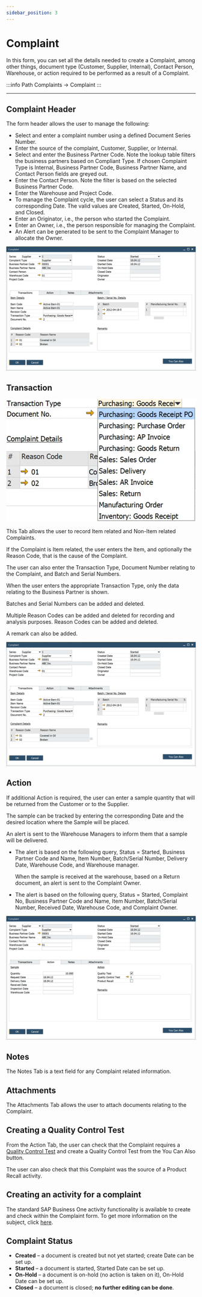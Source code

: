 ```yaml
---
sidebar_position: 3
---
```


# Complaint

In this form, you can set all the details needed to create a Complaint, among other things, document type (Customer, Supplier, Internal), Contact Person, Warehouse, or action required to be performed as a result of a Complaint.

:::info Path
    Complaints → Complaint
:::

---

## Complaint Header

The form header allows the user to manage the following:

- Select and enter a complaint number using a defined Document Series Number.
- Enter the source of the complaint, Customer, Supplier, or Internal.
- Select and enter the Business Partner Code. Note the lookup table filters the business partners based on Compliant Type. If chosen Complaint Type is Internal, Business Partner Code, Business Partner Name, and Contact Person fields are greyed out.
- Enter the Contact Person. Note the filter is based on the selected Business Partner Code.
- Enter the Warehouse and Project Code.
- To manage the Complaint cycle, the user can select a Status and its corresponding Date. The valid values are Created, Started, On-Hold, and Closed.
- Enter an Originator, i.e., the person who started the Complaint.
- Enter an Owner, i.e., the person responsible for managing the Complaint.
- An Alert can be generated to be sent to the Complaint Manager to allocate the Owner.

![Complaint](./media/complaint/complaint-1.webp)

## Transaction

![Transactions](./media/complaint/complaint-transactions.webp)

This Tab allows the user to record Item related and Non-Item related Complaints.

If the Complaint is Item related, the user enters the Item, and optionally the Reason Code, that is the cause of the Complaint.

The user can also enter the Transaction Type, Document Number relating to the Complaint, and Batch and Serial Numbers.

When the user enters the appropriate Transaction Type, only the data relating to the Business Partner is shown.

Batches and Serial Numbers can be added and deleted.

Multiple Reason Codes can be added and deleted for recording and analysis purposes. Reason Codes can be added and deleted.

A remark can also be added.

![Complaint](./media/complaint/complaint-2.webp)

## Action

If additional Action is required, the user can enter a sample quantity that will be returned from the Customer or to the Supplier.

The sample can be tracked by entering the corresponding Date and the desired location where the Sample will be placed.

An alert is sent to the Warehouse Managers to inform them that a sample will be delivered.

- The alert is based on the following query, Status = Started, Business Partner Code and Name, Item Number, Batch/Serial Number, Delivery Date, Warehouse Code, and Warehouse manager.

    When the sample is received at the warehouse, based on a Return document, an alert is sent to the Complaint Owner.
- The alert is based on the following query, Status = Started, Complaint No, Business Partner Code and Name, Item Number, Batch/Serial Number, Received Date, Warehouse Code, and Complaint Owner.

![Complaint Action](./media/complaint/complaint-action.webp)

## Notes

The Notes Tab is a text field for any Complaint related information.

## Attachments

The Attachments Tab allows the user to attach documents relating to the Complaint.

## Creating a Quality Control Test

From the Action Tab, the user can check that the Complaint requires a [Quality Control Test](../quality-control/quality-control-test/quality-control-test.md) and create a Quality Control Test from the You Can Also button.

The user can also check that this Complaint was the source of a Product Recall activity.

## Creating an activity for a complaint

The standard SAP Business One activity functionality is available to create and check within the Complaint form. To get more information on the subject, click [here](../activities-for-processforce-documents.md).

## Complaint Status

- **Created** – a document is created but not yet started; create Date can be set up.
- **Started** – a document is started, Started Date can be set up.
- **On-Hold** – a document is on-hold (no action is taken on it), On-Hold Date can be set up.
- **Closed** – a document is closed; **no further editing can be done**.
